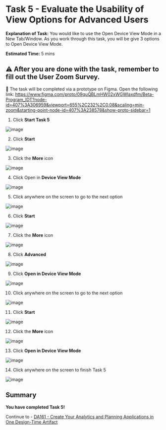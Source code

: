 # Task 5 - Evaluate the Usability of View Options for Advanced Users

**Explanation of Task:** You would like to use the Open Device View Mode in a New Tab/Window. As you work through this task, you will be give 3 options to Open Device View Mode. 

**Estimated Time:** 5 mins

⚠️ After you are done with the task, remember to fill out the User Zoom Survey.
----------------------------------------------------------------------------------------------------------------------------------------

🚩 The task will be completed via a prototype on Figma. Open the following link: https://www.figma.com/proto/09quQBLmHW02xWGWlaxdfm/Beta-Program_IDT?node-id=407%3A306959&viewport=655%2C232%2C0.08&scaling=min-zoom&starting-point-node-id=407%3A238578&show-proto-sidebar=1

1. Click **Start Task 5**

![image](https://user-images.githubusercontent.com/112718519/198712101-b83e116b-926e-47d5-ba2e-cbc91bd6f40b.png)

2. Click **Start**

![image](https://user-images.githubusercontent.com/112718519/198712119-1d35561f-91a9-403a-9a8b-825db341824b.png)

3. Click the **More** icon

![image](https://user-images.githubusercontent.com/112718519/198712138-df38b38e-05ba-4aec-8830-0566e2bc3edc.png)

4. Click Open in **Device View Mode**

![image](https://user-images.githubusercontent.com/112718519/198711921-14f29b99-3bdd-4397-acea-6818626530c3.png)

5. Click anywhere on the screen to go to the next option

![image](https://user-images.githubusercontent.com/112718519/198712160-03c5dfdf-7577-4402-8f3a-b26c175ec9da.png)

6. Click **Start**

![image](https://user-images.githubusercontent.com/112718519/198712183-60957ea0-4e56-4409-bff2-e17857f882ef.png)

7. Click the **More** icon 

![image](https://user-images.githubusercontent.com/112718519/198712209-63bce995-64a2-462c-bbf2-4032bfcfa09e.png)

8. Click **Advanced**

![image](https://user-images.githubusercontent.com/112718519/198712068-3e82f40d-32c0-4115-b29d-cef0dc5c5bac.png)

9. Click **Open in Device View Mode**

![image](https://user-images.githubusercontent.com/112718519/198712251-b24b64f4-d269-4308-ab5a-824dd855a01f.png)

10. Click anywhere on the screen to go to the next option

![image](https://user-images.githubusercontent.com/112718519/198712317-36121918-d28e-4a8d-97ff-4f02f9a312fa.png)

11. Click **Start**

![image](https://user-images.githubusercontent.com/112718519/198712369-bbfdb3b8-689d-4269-9635-285fdfa42bfe.png)

12. Click the **More** icon 

![image](https://user-images.githubusercontent.com/112718519/198712412-96f25dc0-88e6-4a7b-a2a5-7cddddff484e.png)

13. Click **Open in Device View Mode**

![image](https://user-images.githubusercontent.com/112718519/198712477-fc18374f-f57d-4c0f-92f8-8f11f2a061c0.png)

14. Click anywhere on the screen to finish Task 5

![image](https://user-images.githubusercontent.com/112718519/198712526-828d1498-6480-4714-b72e-6334fe5d57f6.png)


## Summary

**You have completed Task 5!**

Continue to - [DA161 - Create Your Analytics and Planning Applications in One Design-Time Artifact](https://github.com/SAP-samples/teched2022-DA161/blob/main/README.md)
